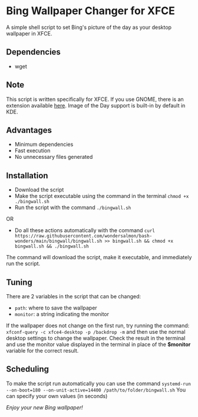 
# Bing Wallpaper Changer for XFCE

A simple shell script to set Bing's picture of the day as your desktop wallpaper in XFCE.

## Dependencies

- wget

## Note

This script is written specifically for XFCE. If you use GNOME, there is an extension available [here](https://extensions.gnome.org/extension/1262/bing-wallpaper-changer/). Image of the Day support is built-in by default in KDE.

## Advantages

- Minimum dependencies
- Fast execution
- No unnecessary files generated

## Installation

- Download the script
- Make the script executable using the command in the terminal `chmod +x ./bingwall.sh`
- Run the script with the command `./bingwall.sh`

OR

- Do all these actions automatically with the command `curl https://raw.githubusercontent.com/wondersalmon/bash-wonders/main/bingwall/bingwall.sh >> bingwall.sh && chmod +x bingwall.sh && ./bingwall.sh`

The command will download the script, make it executable, and immediately run the script.

## Tuning

There are 2 variables in the script that can be changed:

- `path`: where to save the wallpaper
- `monitor`: a string indicating the monitor

If the wallpaper does not change on the first run, try running the command: `xfconf-query -c xfce4-desktop -p /backdrop -m` and then use the normal desktop settings to change the wallpaper. Check the result in the terminal and use the monitor value displayed in the terminal in place of the **$monitor** variable for the correct result.

## Scheduling

To make the script run automatically you can use the command `systemd-run --on-boot=180 --on-unit-active=14400 /path/to/folder/bingwall.sh`
You can specify your own values (in seconds)

*Enjoy your new Bing wallpaper!*
